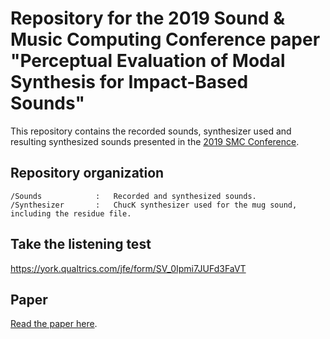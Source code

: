 # Repository for the 2019 Sound & Music Computing Conference paper "Perceptual Evaluation of Modal Synthesis for Impact-Based Sounds"

This repository contains the recorded sounds, synthesizer used and resulting synthesized sounds presented in the [2019 SMC Conference](http://smc2019.uma.es/index.html). 

## Repository organization

```
/Sounds            :   Recorded and synthesized sounds.
/Synthesizer       :   ChucK synthesizer used for the mug sound, including the residue file.
```

## Take the listening test

https://york.qualtrics.com/jfe/form/SV_0Ipmi7JUFd3FaVT

## Paper

[Read the paper here](http://smc2019.uma.es/articles/P1/P1_05_SMC2019_paper.pdf).
